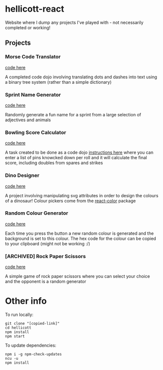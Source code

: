 # hellicott-react

Website where I dump any projects I've played with - not necessarily completed or working!

## Projects
### Morse Code Translator
[code here](/hellicott/src/projects/morseCode.js)

A completed code dojo involving translating dots and dashes into text using a binary tree system (rather than a simple dictionary)

### Sprint Name Generator
[code here](/hellicott/src/projects/nameGenerator.js)

Randomly generate a fun name for a sprint from a large selection of adjectives and animals

### Bowling Score Calculator
[code here](/hellicott/src/projects/bowlingScore.js)

A task created to be done as a code dojo [instructions here](/hellicott/src/projects/bowlingTask.md) where you can enter a list of pins knowcked down per roll and it will calculate the final score, including doubles from spares and strikes

### Dino Designer
[code here](/hellicott/src/projects/svgDino.js)

A project involving manipulating svg attributes in order to design the colours of a dinosaur! Colour pickers come from the [react-color](https://www.npmjs.com/package/react-color) package

### Random Colour Generator
[code here](/hellicott/src/projects/randomColour.js)

Each time you press the button a new random colour is generated and the background is set to this colour. The hex code for the colour can be copied to your clipboard (might not be working :/)

### [ARCHIVED] Rock Paper Scissors
[code here](/hellicott/src/projects/rockPaperScissors.js)

A simple game of rock paper scissors where you can select your choice and the opponent is a random generator

# Other info

To run locally:
```
git clone "[copied-link]"
cd hellicott
npm install
npm start
```

To update dependencies:
```
npm i -g npm-check-updates
ncu -u
npm install
```
